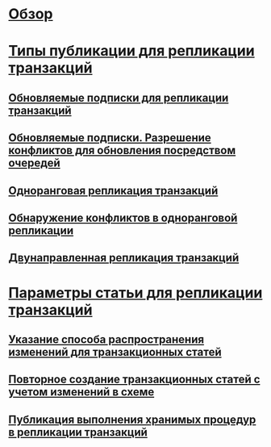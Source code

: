 # [Обзор](transactional-replication.md)  
# [Типы публикации для репликации транзакций](publication-types-for-transactional-replication.md)  
## [Обновляемые подписки для репликации транзакций](updatable-subscriptions-for-transactional-replication.md)  
## [Обновляемые подписки. Разрешение конфликтов для обновления посредством очередей](updatable-subscriptions-queued-updating-conflict-resolution.md)  
## [Одноранговая репликация транзакций](peer-to-peer-transactional-replication.md)  
## [Обнаружение конфликтов в одноранговой репликации](peer-to-peer-conflict-detection-in-peer-to-peer-replication.md)  
## [Двунаправленная репликация транзакций](bidirectional-transactional-replication.md)  
# [Параметры статьи для репликации транзакций](article-options-for-transactional-replication.md)  
## [Указание способа распространения изменений для транзакционных статей](transactional-articles-specify-how-changes-are-propagated.md)  
## [Повторное создание транзакционных статей с учетом изменений в схеме](transactional-articles-regenerate-to-reflect-schema-changes.md)  
## [Публикация выполнения хранимых процедур в репликации транзакций](publishing-stored-procedure-execution-in-transactional-replication.md)  
